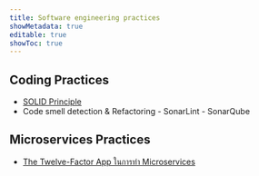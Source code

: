 ```yaml
---
title: Software engineering practices
showMetadata: true
editable: true
showToc: true
---
```


## Coding Practices

- [SOLID Principle](https://www.freecodecamp.org/news/solid-principles-explained-in-plain-english/)
- Code smell detection & Refactoring - SonarLint - SonarQube

## Microservices Practices
- [The Twelve-Factor App ในการทำ Microservices](https://iamgique.medium.com/the-twelve-factor-app-ในการทำ-microservice-cfcd70fa106a)